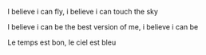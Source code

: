 I believe i can fly, i believe i can touch the sky

I believe i can be the best version of me, i believe i can be
 
Le temps est bon, le ciel est bleu
